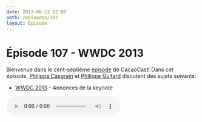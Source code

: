 ```yaml
---
date: 2013-06-12 12:00
path: /episodes/107
layout: Episode
---
```

# Épisode 107 - WWDC 2013
<p>Bienvenue dans le cent-septième <a href="https://archive.org/download/cacaocast/cacaocast_107.mp3" title="CacaoCast Episode 107">épisode</a> de CacaoCast! Dans cet épisode, <a href="http://www.twitter.com/philippec" title="Philippe Casgrain sur Twitter">Philippe Casgrain</a> et <a href="http://www.twitter.com/philippeguitard" title="Philippe Guitard sur Twitter">Philippe Guitard</a> discutent des sujets suivants:</p>
<ul><li><a href="https://developer.apple.com/wwdc/news/" title="WWDC 2013">WWDC 2013</a> - Annonces de la keynote</li>
</ul>
<p><audio controls><source src="https://archive.org/download/cacaocast/cacaocast_107.mp3" type="audio/mpeg"><source src="https://archive.org/download/cacaocast/cacaocast_107.mp3" type="audio/mp4">Votre navigateur ne supporte pas l'élément audio / Your browser does not support the audio element.</audio></p>

